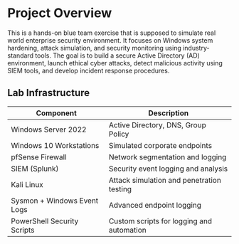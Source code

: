 # Project Overview 

This is a hands-on blue team exercise that is supposed to simulate real world enterprise security environment. It focuses on Windows system hardening, attack simulation, and security monitoring using industry-standard tools. The goal is to build a secure Active Directory (AD) environment, launch ethical cyber attacks, detect malicious activity using SIEM tools, and develop incident response procedures.

## Lab Infrastructure 

| Component                     | Description                                   |
|--------------------------------|-----------------------------------------------|
| Windows Server 2022           | Active Directory, DNS, Group Policy          |
| Windows 10 Workstations       | Simulated corporate endpoints                 |
| pfSense Firewall              | Network segmentation and logging             |
| SIEM (Splunk)                 | Security event logging and analysis          |
| Kali Linux                    | Attack simulation and penetration testing    |
| Sysmon + Windows Event Logs   | Advanced endpoint logging                    |
| PowerShell Security Scripts   | Custom scripts for logging and automation    |

